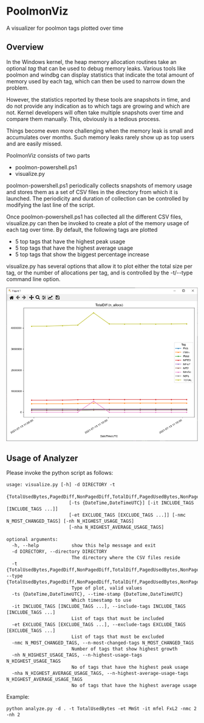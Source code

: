 # PoolmonViz
A visualizer for poolmon tags plotted over time

## Overview
In the Windows kernel, the heap memory allocation routines take an optional *tag* that can be used to debug memory leaks. Various tools like poolmon and windbg can display statistics that indicate the total amount of memory used by each tag, which can then be used to narrow down the problem.

However, the statistics reported by these tools are snapshots in time, and do not provide any indication as to which tags are growing and which are not. Kernel developers will often take multiple snapshots over time and compare them manually. This, obviously is a tedious process.

Things become even more challenging when the memory leak is small and accumulates over months. Such memory leaks rarely show up as top users and are easily missed.

PoolmonViz consists of two parts
* poolmon-powershell.ps1
* visualize.py

poolmon-powershell.ps1 periodically collects snapshots of memory usage and stores them as a set of CSV files in the directory from which it is launched. The periodicity and duration of collection can be controlled by modifying the last line of the script.

Once poolmon-powershell.ps1 has collected all the different CSV files, visualize.py can then be invoked to create a plot of the memory usage of each tag over time. By default, the following tags are plotted
* 5 top tags that have the highest peak usage
* 5 top tags that have the highest average usage
* 5 top tags that show the biggest percentage increase

visualize.py has several options that allow it to plot either the total size per tag, or the number of allocations per tag, and is controlled by the -t/--type command line option.


![Screenshot](images/Screenshot_1.PNG)

## Usage of Analyzer
Please invoke the python script as follows:

```
usage: visualize.py [-h] -d DIRECTORY -t
                       {TotalUsedBytes,PagedDiff,NonPagedDiff,TotalDiff,PagedUsedBytes,NonPagedUsedBytes}
                       [-ts {DateTime,DateTimeUTC}] [-it INCLUDE_TAGS [INCLUDE_TAGS ...]]
                       [-et EXCLUDE_TAGS [EXCLUDE_TAGS ...]] [-nmc N_MOST_CHANGED_TAGS] [-nh N_HIGHEST_USAGE_TAGS]
                       [-nha N_HIGHEST_AVERAGE_USAGE_TAGS]

optional arguments:
  -h, --help            show this help message and exit
  -d DIRECTORY, --directory DIRECTORY
                        The directory where the CSV files reside
  -t {TotalUsedBytes,PagedDiff,NonPagedDiff,TotalDiff,PagedUsedBytes,NonPagedUsedBytes}, --type {TotalUsedBytes,PagedDiff,NonPagedDiff,TotalDiff,PagedUsedBytes,NonPagedUsedBytes}
                        Type of plot, valid values
  -ts {DateTime,DateTimeUTC}, --time-stamp {DateTime,DateTimeUTC}
                        Which timestamp to use
  -it INCLUDE_TAGS [INCLUDE_TAGS ...], --include-tags INCLUDE_TAGS [INCLUDE_TAGS ...]
                        List of tags that must be included
  -et EXCLUDE_TAGS [EXCLUDE_TAGS ...], --exclude-tags EXCLUDE_TAGS [EXCLUDE_TAGS ...]
                        List of tags that must be excluded
  -nmc N_MOST_CHANGED_TAGS, --n-most-changed-tags N_MOST_CHANGED_TAGS
                        Number of tags that show highest growth
  -nh N_HIGHEST_USAGE_TAGS, --n-highest-usage-tags N_HIGHEST_USAGE_TAGS
                        No of tags that have the highest peak usage
  -nha N_HIGHEST_AVERAGE_USAGE_TAGS, --n-highest-average-usage-tags N_HIGHEST_AVERAGE_USAGE_TAGS
                        No of tags that have the highest average usage
```

Example:
```
python analyze.py -d . -t TotalUsedBytes -et MmSt -it mfel FxL2 -nmc 2 -nh 2
```


